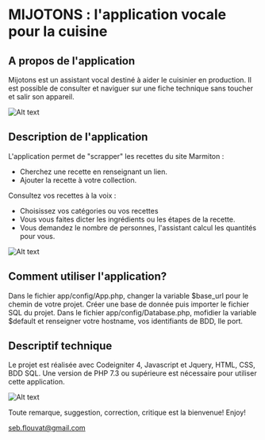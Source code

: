 # MIJOTONS : l'application vocale pour la cuisine

## A propos de l'application
Mijotons est un assistant vocal destiné à aider le cuisinier en production.
Il est possible de consulter et naviguer sur une fiche technique sans toucher et salir son appareil.


![Alt text](https://github.com/sebf830/Mijotons---Your-cooking-assistant/blob/master/public/images/capture1.png)


## Description de l'application
L'application permet de "scrapper" les recettes du site Marmiton : 
- Cherchez une recette en renseignant un lien.
- Ajouter la recette à votre collection.

Consultez vos recettes à la voix : 
- Choisissez vos catégories ou vos recettes
- Vous vous faites dicter les ingrédients ou les étapes de la recette.
- Vous demandez le nombre de personnes, l'assistant calcul les quantités pour vous.


![Alt text](https://github.com/sebf830/Mijotons---Your-cooking-assistant/blob/master/public/images/capture2.png)


## Comment utiliser l'application?

Dans le fichier app/config/App.php, changer la variable $base_url pour le chemin de votre projet.
Créer une base de donnée puis importer le fichier SQL du projet.
Dans le fichier app/config/Database.php, mofidier la variable $default et renseigner votre hostname, vos identifiants de BDD, lle port.

## Descriptif technique
Le projet est réalisée avec Codeigniter 4, Javascript et Jquery, HTML, CSS, BDD SQL.
Une version de PHP 7.3 ou supérieure est nécessaire pour utiliser cette application.

![Alt text](https://github.com/sebf830/Mijotons---Your-cooking-assistant/blob/master/public/images/capture3.png)

Toute remarque, suggestion, correction, critique est la bienvenue!
Enjoy!

seb.flouvat@gmail.com


